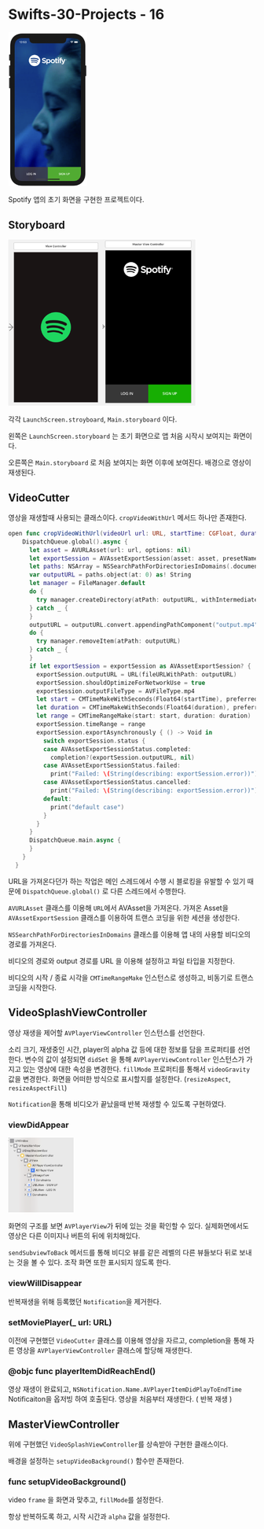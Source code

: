 # Swifts-30-Projects - 16

<img src="image_asset/Untitled.png" alt="image_asset/Untitled.png" style="zoom:33%;" />

Spotify 앱의 초기 화면을 구현한 프로젝트이다. 

## Storyboard

<img src="image_asset/Untitled%201.png" alt="image_asset/Untitled%201.png" style="zoom:33%;" /><img src="image_asset/Untitled%202.png" alt="image_asset/Untitled%202.png" style="zoom:33%;" />

각각 `LaunchScreen.stroyboard`, `Main.storyboard` 이다.

왼쪽은 `LaunchScreen.storyboard` 는 초기 화면으로 앱 처음 시작시 보여지는 화면이다.

오른쪽은 `Main.storyboard` 로 처음 보여지는 화면 이후에 보여진다. 배경으로 영상이 재생된다. 

## VideoCutter

영상을 재생할때 사용되는 클래스이다. `cropVideoWithUrl` 메서드 하나만 존재한다.

```swift
open func cropVideoWithUrl(videoUrl url: URL, startTime: CGFloat, duration: CGFloat, completion: ((_ videoPath: URL?, _ error: NSError?) -> Void)?) {
    DispatchQueue.global().async {
      let asset = AVURLAsset(url: url, options: nil)
      let exportSession = AVAssetExportSession(asset: asset, presetName: "AVAssetExportPresetHighestQuality")
      let paths: NSArray = NSSearchPathForDirectoriesInDomains(.documentDirectory, .userDomainMask, true) as NSArray
      var outputURL = paths.object(at: 0) as! String
      let manager = FileManager.default
      do {
        try manager.createDirectory(atPath: outputURL, withIntermediateDirectories: true, attributes: nil)
      } catch _ {
      }
      outputURL = outputURL.convert.appendingPathComponent("output.mp4")
      do {
        try manager.removeItem(atPath: outputURL)
      } catch _ {
      }
      if let exportSession = exportSession as AVAssetExportSession? {
        exportSession.outputURL = URL(fileURLWithPath: outputURL)
        exportSession.shouldOptimizeForNetworkUse = true
        exportSession.outputFileType = AVFileType.mp4
        let start = CMTimeMakeWithSeconds(Float64(startTime), preferredTimescale: 600)
        let duration = CMTimeMakeWithSeconds(Float64(duration), preferredTimescale: 600)
        let range = CMTimeRangeMake(start: start, duration: duration)
        exportSession.timeRange = range
        exportSession.exportAsynchronously { () -> Void in
          switch exportSession.status {
          case AVAssetExportSessionStatus.completed:
            completion?(exportSession.outputURL, nil)
          case AVAssetExportSessionStatus.failed:
            print("Failed: \(String(describing: exportSession.error))")
          case AVAssetExportSessionStatus.cancelled:
            print("Failed: \(String(describing: exportSession.error))")
          default:
            print("default case")
          }
        }
      }
      DispatchQueue.main.async {
      }
    }
  }
```

URL을 가져온다던가 하는 작업은 메인 스레드에서 수행 시 블로킹을 유발할 수 있기 때문에 `DispatchQueue.global()` 로 다른 스레드에서 수행한다.

`AVURLAsset` 클래스를 이용해 `URL`에서 AVAsset을 가져온다. 가져온 Asset을 `AVAssetExportSession` 클래스를 이용하여 트랜스 코딩을 위한 세션을 생성한다. 

`NSSearchPathForDirectoriesInDomains` 클래스를 이용해 앱 내의 사용할 비디오의 경로를 가져온다.

비디오의 경로와 output 경로를 URL 을 이용해 설정하고 파일 타입을 지정한다. 

비디오의 시작 / 종료 시각을 `CMTimeRangeMake` 인스턴스로 생성하고, 비동기로 트랜스 코딩을 시작한다. 

## VideoSplashViewController

영상 재생을 제어할 `AVPlayerViewController` 인스턴스를 선언한다.

소리 크기, 재생중인 시간, player의 alpha 값 등에 대한 정보를 담을 프로퍼티를 선언한다. 변수의 값이 설정되면 `didSet` 을 통해 `AVPlayerViewController` 인스턴스가 가지고 있는 영상에 대한 속성을 변경한다. `fillMode` 프로퍼티를 통해서 `videoGravity` 값을 변경한다. 화면을 어떠한 방식으로 표시할지를 설정한다. (`resizeAspect`,  `resizeAspectFill`) 

`Notification`을 통해 비디오가 끝났을때 반복 재생할 수 있도록 구현하였다.

### viewDidAppear

<img src="image_asset/Untitled%203.png" alt="image_asset/Untitled%203.png" style="zoom:25%;" />

화면의 구조를 보면 `AVPlayerView`가 뒤에 있는 것을 확인할 수 있다. 실제화면에서도 영상은 다른 이미지나 버튼의 뒤에 위치해있다.

 `sendSubviewToBack` 메서드를 통해 비디오 뷰를 같은 레벨의 다른 뷰들보다 뒤로 보내는 것을 볼 수 있다. 조작 화면 또한 표시되지 않도록 한다.

### viewWillDisappear

반복재생을 위해 등록했던 `Notification`을 제거한다.

### setMoviePlayer(_ url: URL)

이전에 구현했던 `VideoCutter` 클래스를 이용해 영상을 자르고, completion을 통해 자른 영상을 `AVPlayerViewController` 클래스에 할당해 재생한다.

### @objc func playerItemDidReachEnd()

영상 재생이 완료되고, `NSNotification.Name.AVPlayerItemDidPlayToEndTime`  Notificaiton을 옵저빙 하여 호출된다. 영상을 처음부터 재생한다. ( 반복 재생 )

## MasterViewController

위에 구현했던 `VideoSplashViewController`를 상속받아 구현한 클래스이다. 

배경을 설정하는 `setupVideoBackground()` 함수만 존재한다.

### func setupVideoBackground()

video `frame` 을 화면과 맞추고, `fillMode`를 설정한다.

항상 반복하도록 하고, 시작 시간과 `alpha` 값을 설정한다.